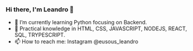 ### Hi there, I'm Leandro 👋
- 🌱 I’m currently learning Python focusing on Backend.
- 🌱 Practical knowledge in HTML, CSS, JAVASCRIPT, NODEJS, REACT, SQL, TRYPESCRIPT.
- 📫 How to reach me:  Instagram @eusous_leandro
